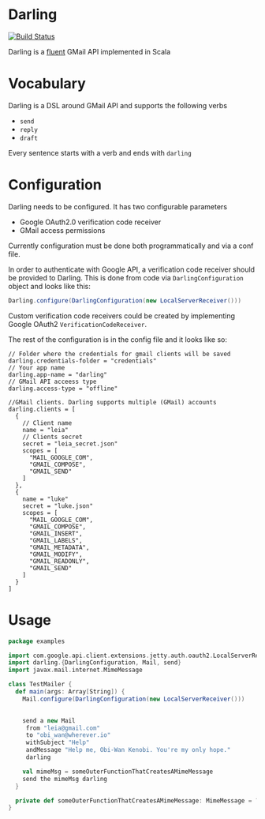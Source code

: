 # Darling
[![Build Status](https://travis-ci.org/dekanat/darling.svg?branch=master)](https://travis-ci.org/dekanat/darling)


Darling is a [fluent](https://martinfowler.com/bliki/FluentInterface.html) GMail API implemented in Scala

# Vocabulary

Darling is a DSL around GMail API and supports the following verbs
  * `send`
  * `reply`
  * `draft`
  
Every sentence starts with a verb and ends with `darling`

# Configuration

Darling needs to be configured. It has two configurable parameters
  * Google OAuth2.0 verification code receiver
  * GMail access permissions

Currently configuration must be done both programmatically and via a conf file.

In order to authenticate with Google API, a verification code receiver should be provided to Darling. 
This is done from code via `DarlingConfiguration` object and looks like this:
```scala
Darling.configure(DarlingConfiguration(new LocalServerReceiver()))
``` 
Custom verification code receivers could be created by implementing Google OAuth2 `VerificationCodeReceiver`.

The rest of the configuration is in the config file and it looks like so:

```hocon
// Folder where the credentials for gmail clients will be saved
darling.credentials-folder = "credentials"
// Your app name
darling.app-name = "darling"
// GMail API acceess type
darling.access-type = "offline"

//GMail clients. Darling supports multiple (GMail) accounts
darling.clients = [
  {
    // Client name  
    name = "leia"
    // Clients secret
    secret = "leia_secret.json"
    scopes = [
      "MAIL_GOOGLE_COM",
      "GMAIL_COMPOSE",
      "GMAIL_SEND"
    ]
  },
  {
    name = "luke"
    secret = "luke.json"
    scopes = [
      "MAIL_GOOGLE_COM",
      "GMAIL_COMPOSE",
      "GMAIL_INSERT",
      "GMAIL_LABELS",
      "GMAIL_METADATA",
      "GMAIL_MODIFY",
      "GMAIL_READONLY",
      "GMAIL_SEND"
    ]
  }
]
```

# Usage

```Scala
package examples

import com.google.api.client.extensions.jetty.auth.oauth2.LocalServerReceiver
import darling.{DarlingConfiguration, Mail, send}
import javax.mail.internet.MimeMessage

class TestMailer {
  def main(args: Array[String]) {
    Mail.configure(DarlingConfiguration(new LocalServerReceiver()))

    
    send a new Mail 
     from "leia@gmail.com" 
     to "obi_wan@wherever.io" 
     withSubject "Help" 
     andMessage "Help me, Obi-Wan Kenobi. You're my only hope." 
     darling

    val mimeMsg = someOuterFunctionThatCreatesAMimeMessage
    send the mimeMsg darling
  }

  private def someOuterFunctionThatCreatesAMimeMessage: MimeMessage = ???
}
```

